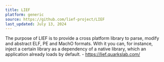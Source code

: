 ```yaml
---
title: LIEF
platform: generic
source: https://github.com/lief-project/LIEF
last_updated: July 13, 2024
---
```


The purpose of LIEF is to provide a cross platform library to parse, modify and abstract ELF, PE and MachO formats. With it you can, for instance, inject a certain library as a dependency of a native library, which an application already loads by default. - <https://lief.quarkslab.com/>
